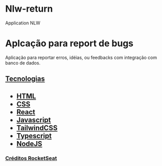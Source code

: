 # Nlw-return
Application NLW 

<h1>Aplcação para report de bugs</h1>

<p> Aplicação para reportar erros, idéias, ou feedbacks com integração com banco de dados.</p>

<a href="https://nlw-return-impulse-91q5svpks-hamiceis.vercel.app/" target="_blank"/>

<h2>Tecnologias<h2/>
  <ul>
     <li>HTML</li>
     <li>CSS</li>
    <li>React</li>
     <li>Javascript</li>
    <li>TailwindCSS</li>
    <li>Typescript</li>
     <li>NodeJS</li>
  </ul>

  
  <h3>Créditos RocketSeat </h3>

